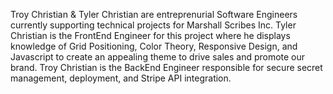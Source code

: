 Troy Christian & Tyler Christian are entreprenurial Software Engineers currently supporting technical projects for Marshall Scribes Inc. 
Tyler Christian is the FrontEnd Engineer for this project where he displays knowledge of Grid Positioning, Color Theory, Responsive Design, and Javascript to create an appealing theme to drive sales and  promote our brand. 
Troy Christian is the BackEnd Engineer responsible for secure secret management, deployment, and Stripe API integration.
